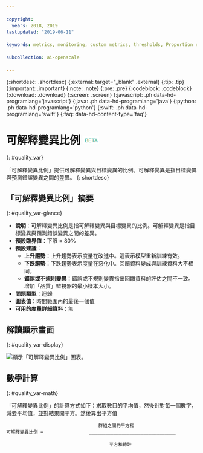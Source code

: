 ```yaml
---

copyright:
  years: 2018, 2019
lastupdated: "2019-06-11"

keywords: metrics, monitoring, custom metrics, thresholds, Proportion explained variance

subcollection: ai-openscale

---
```


{:shortdesc: .shortdesc}
{:external: target="_blank" .external}
{:tip: .tip}
{:important: .important}
{:note: .note}
{:pre: .pre}
{:codeblock: .codeblock}
{:download: .download}
{:screen: .screen}
{:javascript: .ph data-hd-programlang='javascript'}
{:java: .ph data-hd-programlang='java'}
{:python: .ph data-hd-programlang='python'}
{:swift: .ph data-hd-programlang='swift'}
{:faq: data-hd-content-type='faq'}

# 可解釋變異比例 ![測試版標記](images/beta.png)
{: #quality_var}

「可解釋變異比例」提供可解釋變異與目標變異的比例。可解釋變異是指目標變異與預測錯誤變異之間的差異。
{: shortdesc}

## 「可解釋變異比例」摘要
{: #quality_var-glance}

- **說明**：可解釋變異比例是指可解釋變異與目標變異的比例。可解釋變異是指目標變異與預測錯誤變異之間的差異。
- **預設臨界值**：下限 = 80%
- **預設建議**：
   - **上升趨勢**：上升趨勢表示度量在改進中。這表示模型重新訓練有效。
   - **下跌趨勢**：下跌趨勢表示度量在惡化中。回饋資料變成與訓練資料大不相同。
   - **錯誤或不規則變異**：錯誤或不規則變異指出回饋資料的評估之間不一致。增加「品質」監視器的最小樣本大小。
- **問題類型**：迴歸
- **圖表值**：時間範圍內的最後一個值
- **可用的度量詳細資料**：無

## 解讀顯示畫面
{: #quality_var-display}

![顯示「可解釋變異比例」圖表。](images/xxxx.png)

## 數學計算
{: #quality_var-math}

「可解釋變異比例」的計算方式如下：求取數目的平均值，然後針對每一個數字，減去平均值，並對結果開平方。然後算出平方值

```
                                  群組之間的平方和
可解釋變異比例 =                 ________________________________

                                      平方和總計
```

